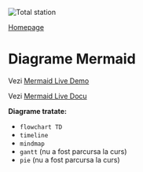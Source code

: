 <script id="MathJax-script" async src="https://cdn.jsdelivr.net/npm/mathjax@3/es5/tex-mml-chtml.js"></script>


![Total station](https://metricop.com/cdn/shop/articles/trimble-total-station.jpg?v=1677673954&width=1100)

[Homepage](/index.md)

# Diagrame Mermaid

Vezi [Mermaid Live Demo](https://mermaid.live/)

Vezi [Mermaid Live Docu](https://mermaid.js.org/intro/getting-started.html)

**Diagrame tratate:**
- `flowchart TD`
- `timeline`
- `mindmap`
- `gantt` (nu a fost parcursa la curs)
- `pie` (nu a fost parcursa la curs)